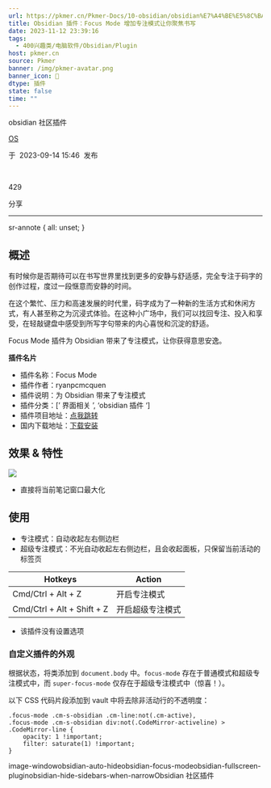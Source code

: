 ```yaml
---
url: https://pkmer.cn/Pkmer-Docs/10-obsidian/obsidian%E7%A4%BE%E5%8C%BA%E6%8F%92%E4%BB%B6/obsidian-focus-mode/
title: Obsidian 插件：Focus Mode 增加专注模式让你聚焦书写
date: 2023-11-12 23:39:16
tags:
  - 400兴趣类/电脑软件/Obsidian/Plugin
host: pkmer.cn
source: Pkmer
banner: /img/pkmer-avatar.png
banner_icon: 🔖
dtype: 插件
state: false
time: ""
---
```

<div class="menu-toggle"> <SidebarToggle client:idle ></SidebarToggle> </div>

obsidian 社区插件

[OS](https://pkmer.cn/authors/os)

于  2023-09-14 15:46  发布

 

429

分享

* * *

sr-annote { all: unset; }

## 概述

有时候你是否期待可以在书写世界里找到更多的安静与舒适感，完全专注于码字的创作过程，度过一段惬意而安静的时间。

在这个繁忙、压力和高速发展的时代里，码字成为了一种新的生活方式和休闲方式，有人甚至称之为沉浸式体验。在这种小广场中，我们可以找回专注、投入和享受，在轻敲键盘中感受到所写字句带来的内心喜悦和沉淀的舒适。

Focus Mode 插件为 Obsidian 带来了专注模式，让你获得意思安逸。

**插件名片**

*   插件名称：Focus Mode
*   插件作者：ryanpcmcquen
*   插件说明：为 Obsidian 带来了专注模式
*   插件分类：[’ 界面相关 ’, ‘obsidian 插件 ‘]
*   插件项目地址：[点我跳转](https://github.com/ryanpcmcquen/obsidian-focus-mode)
*   国内下载地址：[下载安装](https://pkmer.cn/products/plugin/pluginMarket/?obsidian-focus-mode)

## 效果 & 特性

![](https://cdn.pkmer.cn/covers/obsidian-focus-mode.png!pkmer)

*   直接将当前笔记窗口最大化

## 使用

*   专注模式：自动收起左右侧边栏
*   超级专注模式：不光自动收起左右侧边栏，且会收起面板，只保留当前活动的标签页

<table><thead><tr><th>Hotkeys</th><th>Action</th></tr></thead><tbody><tr><td>Cmd/Ctrl + Alt + Z</td><td>开启专注模式</td></tr><tr><td>Cmd/Ctrl + Alt + Shift + Z</td><td>开启超级专注模式</td></tr></tbody></table>

*   该插件没有设置选项

### 自定义插件的外观

根据状态，将类添加到 `document.body` 中。`focus-mode` 存在于普通模式和超级专注模式中，而 `super-focus-mode` 仅存在于超级专注模式中（惊喜！）。

以下 CSS 代码片段添加到 vault 中将去除非活动行的不透明度：

```
.focus-mode .cm-s-obsidian .cm-line:not(.cm-active),
.focus-mode .cm-s-obsidian div:not(.CodeMirror-activeline) > .CodeMirror-line {
    opacity: 1 !important;
    filter: saturate(1) !important;
}

```

image-windowobsidian-auto-hideobsidian-focus-modeobsidian-fullscreen-pluginobsidian-hide-sidebars-when-narrowObsidian 社区插件